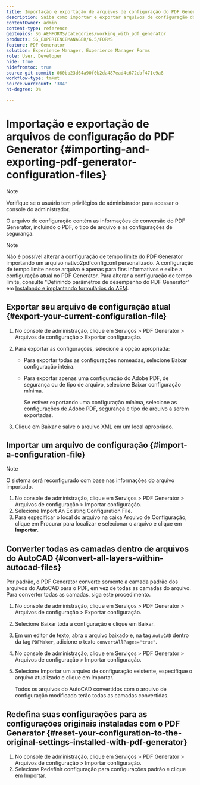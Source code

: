 ```yaml
---
title: Importação e exportação de arquivos de configuração do PDF Generator
description: Saiba como importar e exportar arquivos de configuração do PDF Generator.
contentOwner: admin
content-type: reference
geptopics: SG_AEMFORMS/categories/working_with_pdf_generator
products: SG_EXPERIENCEMANAGER/6.5/FORMS
feature: PDF Generator
solution: Experience Manager, Experience Manager Forms
role: User, Developer
hide: true
hidefromtoc: true
source-git-commit: 060bb23d64a90f0b2da487ead4c672cbf471c9a8
workflow-type: tm+mt
source-wordcount: '384'
ht-degree: 0%

---
```


# Importação e exportação de arquivos de configuração do PDF Generator {#importing-and-exporting-pdf-generator-configuration-files}

>[!NOTE]
> 
> Verifique se o usuário tem privilégios de administrador para acessar o console do administrador.

O arquivo de configuração contém as informações de conversão do PDF Generator, incluindo o PDF, o tipo de arquivo e as configurações de segurança.

>[!NOTE]
>
>Não é possível alterar a configuração de tempo limite do PDF Generator importando um arquivo nativo2pdfconfig.xml personalizado. A configuração de tempo limite nesse arquivo é apenas para fins informativos e exibe a configuração atual no PDF Generator. Para alterar a configuração de tempo limite, consulte &quot;Definindo parâmetros de desempenho do PDF Generator&quot; em [Instalando e implantando formulários do AEM](https://www.adobe.com/go/learn_aemforms_installJBoss_63).

## Exportar seu arquivo de configuração atual {#export-your-current-configuration-file}

1. No console de administração, clique em Serviços > PDF Generator > Arquivos de configuração > Exportar configuração.
1. Para exportar as configurações, selecione a opção apropriada:

   * Para exportar todas as configurações nomeadas, selecione Baixar configuração inteira.
   * Para exportar apenas uma configuração do Adobe PDF, de segurança ou de tipo de arquivo, selecione Baixar configuração mínima.

     Se estiver exportando uma configuração mínima, selecione as configurações de Adobe PDF, segurança e tipo de arquivo a serem exportadas.

1. Clique em Baixar e salve o arquivo XML em um local apropriado.

## Importar um arquivo de configuração {#import-a-configuration-file}

>[!NOTE]
>
>O sistema será reconfigurado com base nas informações do arquivo importado.

1. No console de administração, clique em Serviços > PDF Generator > Arquivos de configuração > Importar configuração.
1. Selecione Import An Existing Configuration File.
1. Para especificar o local do arquivo na caixa Arquivo de Configuração, clique em Procurar para localizar e selecionar o arquivo e clique em **Importar**.

## Converter todas as camadas dentro de arquivos do AutoCAD {#convert-all-layers-within-autocad-files}

Por padrão, o PDF Generator converte somente a camada padrão dos arquivos do AutoCAD para o PDF, em vez de todas as camadas do arquivo. Para converter todas as camadas, siga este procedimento.

1. No console de administração, clique em Serviços > PDF Generator > Arquivos de configuração > Exportar configuração.
1. Selecione Baixar toda a configuração e clique em Baixar.
1. Em um editor de texto, abra o arquivo baixado e, na tag `AutoCAD` dentro da tag `PDFMaker`, adicione o texto `convertAllPages="true"`.
1. No console de administração, clique em Serviços > PDF Generator > Arquivos de configuração > Importar configuração.
1. Selecione Importar um arquivo de configuração existente, especifique o arquivo atualizado e clique em Importar.

   Todos os arquivos do AutoCAD convertidos com o arquivo de configuração modificado terão todas as camadas convertidas.

## Redefina suas configurações para as configurações originais instaladas com o PDF Generator {#reset-your-configuration-to-the-original-settings-installed-with-pdf-generator}

1. No console de administração, clique em Serviços > PDF Generator > Arquivos de configuração > Importar configuração.
1. Selecione Redefinir configuração para configurações padrão e clique em Importar.
